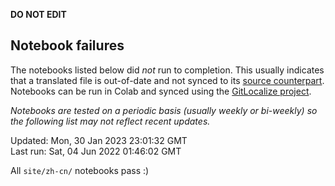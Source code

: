 __DO NOT EDIT__

## Notebook failures

The notebooks listed below did *not* run to completion. This usually indicates
that a translated file is out-of-date and not synced to its
[source counterpart](../en-snapshot/). Notebooks can be run in Colab and synced
using the [GitLocalize project](https://gitlocalize.com/tensorflow/docs-l10n).

*Notebooks are tested on a periodic basis (usually weekly or bi-weekly) so the
following list may not reflect recent updates.*

Updated: Mon, 30 Jan 2023 23:01:32 GMT<br/>
Last run: Sat, 04 Jun 2022 01:46:02 GMT

All <code>site/zh-cn/</code> notebooks pass :)

